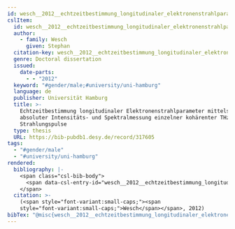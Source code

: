 ```yaml
---
id: wesch__2012__echtzeitbestimmung_longitudinaler_elektronenstrahlparameter
cslItem:
  id: wesch__2012__echtzeitbestimmung_longitudinaler_elektronenstrahlparameter
  author:
    - family: Wesch
      given: Stephan
  citation-key: wesch__2012__echtzeitbestimmung_longitudinaler_elektronenstrahlparameter
  genre: Doctoral dissertation
  issued:
    date-parts:
      - - "2012"
  keyword: "#gender/male;#university/uni-hamburg"
  language: de
  publisher: Universität Hamburg
  title: >-
    Echtzeitbestimmung longitudinaler Elektronenstrahlparameter mittels
    absoluter Intensitäts- und Spektralmessung einzelner kohärenter THz
    Strahlungspulse
  type: thesis
  URL: https://bib-pubdb1.desy.de/record/317605
tags:
  - "#gender/male"
  - "#university/uni-hamburg"
rendered:
  bibliography: |-
    <span class="csl-bib-body">
      <span data-csl-entry-id="wesch__2012__echtzeitbestimmung_longitudinaler_elektronenstrahlparameter" class="csl-entry"><span class='author-bib'>Wesch</span>. <span class='date-bib'>(2012)</span>. <span class='title'><i><b><span style="font-style:normal;">Echtzeitbestimmung longitudinaler Elektronenstrahlparameter mittels absoluter Intensitäts- und Spektralmessung einzelner kohärenter THz Strahlungspulse</span></b></i></span> [Doctoral dissertation, Universität Hamburg]. <span class='URL'><a href='https://bib-pubdb1.desy.de/record/317605'>LINK</a></span></span>
    </span>
  citation: >-
    (<span style="font-variant:small-caps;"><span
    style="font-variant:small-caps;">Wesch</span></span>, 2012)
bibTex: "@misc{wesch__2012__echtzeitbestimmung_longitudinaler_elektronenstrahlparameter,\n\tauthor = {Wesch, Stephan},\n\tyear = {2012},\n\tschool = {Universit{\\\" a}t Hamburg},\n\ttitle = {Echtzeitbestimmung longitudinaler {Elektronenstrahlparameter} mittels absoluter {Intensit}{\\\" a}ts- und {Spektralmessung} einzelner koh{\\\" a}renter {THz} {Strahlungspulse}},\n\ttype = {Doctoral dissertation},\n\turl = {https://bib-pubdb1.desy.de/record/317605},\n}\n\n"
---
```

